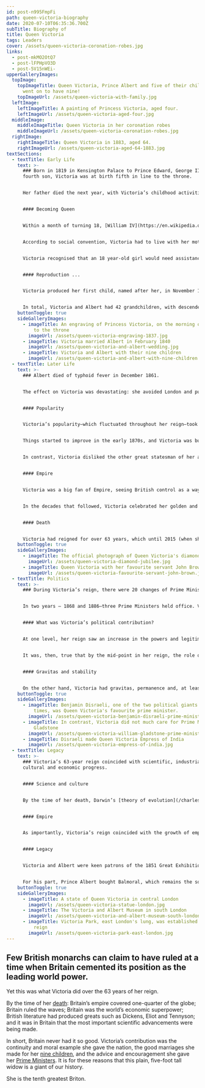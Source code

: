 ```yaml
---
id: post-n995FmpFi
path: queen-victoria-biography
date: 2020-07-10T06:35:36.700Z
subTitle: Biography of
title: Queen Victoria
tags: Leaders
cover: /assets/queen-victoria-coronation-robes.jpg
links:
  - post-mkMO2OtQ7
  - post-lFPHpVO3D
  - post-5V15nWEi-
upperGalleryImages:
  topImage:
    topImageTitle: Queen Victoria, Prince Albert and five of their children. They
      went on to have nine!
    topImageUrl: /assets/queen-victoria-with-family.jpg
  leftImage:
    leftImageTitle: A painting of Princess Victoria, aged four.
    leftImageUrl: /assets/queen-victoria-aged-four.jpg
  middleImage:
    middleImageTitle: Queen Victoria in her coronation robes
    middleImageUrl: /assets/queen-victoria-coronation-robes.jpg
  rightImage:
    rightImageTitle: Queen Victoria in 1883, aged 64.
    rightImageUrl: /assets/queen-victoria-aged-64-1883.jpg
textSections:
  - textTitle: Early Life
    text: >-
      ### Born in 1819 in Kensington Palace to Prince Edward, George III’s
      fourth son, Victoria was at birth fifth in line to the throne.


      Her father died the next year, with Victoria’s childhood activities being rigorously controlled by her mother and her lover, Sir John Conroy.


      #### Becoming Queen


      Within a month of turning 18, [William IV](https://en.wikipedia.org/wiki/William_IV_of_the_United_Kingdom) had died and Victoria had become queen. She was crowned on 28 June 1838 and took up residence at Buckingham Palace shortly thereafter, the first monarch to do so.


      According to social convention, Victoria had to live with her mother until she married. This may have been a mild catalyst for Victoria’s February 1840 marriage to [Prince Albert](https://en.wikipedia.org/wiki/Albert,_Prince_Consort) of Saxe-Coburg, with whom she was and remained besotted.


      Victoria recognised that an 18 year-old girl would need assistance in discharging her role. She received and accepted substantial guidance from her first Prime Minister, [Lord Melbourne](https://en.wikipedia.org/wiki/William_Lamb,_2nd_Viscount_Melbourne), and later from Prince Albert with whom she also had a close working relationship.


      #### Reproduction ...


      Victoria produced her first child, named after her, in November 1840 and went on to have eight further children over the next 17 years. Her second-born, Prince Albert Edward, became [Edward VII](https://en.wikipedia.org/wiki/Edward_VII) on her death. These children, and more importantly the marriages Victoria arranged for them, are an important part of her legacy.


      In total, Victoria and Albert had 42 grandchildren, with descendents including Queen Elizabeth II, Herald V of Norway and Queen Sofia of Spain. As a result, Victoria is often called the Grandmother of Europe.
    buttonToggle: true
    sideGalleryImages:
      - imageTitle: An engraving of Princess Victoria, on the morning of her accession
          to the throne
        imageUrl: /assets/queen-victoria-engraving-1837.jpg
      - imageTitle: Victoria married Albert in February 1840
        imageUrl: /assets/queen-victoria-and-albert-wedding.jpg
      - imageTitle: Victoria and Albert with their nine children
        imageUrl: /assets/queen-victoria-and-albert-with-nine-children.jpg
  - textTitle: Later Life
    text: >-
      ### Albert died of typhoid fever in December 1861.


      The effect on Victoria was devastating: she avoided London and public appearances; wore black for the rest of her life; and blamed Albert’s death on the “philandering” of her eldest son (Albert’s death came shortly after he had confronted his son over rumours of an affair with an Irish actress).


      #### Popularity


      Victoria’s popularity—which fluctuated throughout her reign—took a nosedive as a result of her seclusion.


      Things started to improve in the early 1870s, and Victoria was buoyed further by Benjamin Disraeli’s triumph in the 1874 general election. [Disraeli](https://en.wikipedia.org/wiki/Benjamin_Disraeli) had always been popular with Victoria, perhaps because he was good at flattering her (he once said “everyone likes flattery … and when it comes to royalty you should lay it on with a trowel”).


      In contrast, Victoria disliked the other great statesman of her age, [William Gladstone](/william-gladstone-biography).


      #### Empire


      Victoria was a big fan of Empire, seeing British control as a way of civilising the world. She supported Disraeli’s expansionist foreign policy and India’s transfer away from the East India Company to the direct control of the British Crown following the Indian Rebellion of 1857. In return, Victoria was given the title [Empress of India](https://www.open.ac.uk/researchprojects/makingbritain/content/queen-victoria-becomes-empress-india) in 1876.


      In the decades that followed, Victoria celebrated her golden and diamond jubilees in 1887 and 1897 respectively, with elaborate banquets attended by royalty from around the globe and an outpouring of public affection. She died in January 1901 and was interred beside Prince Albert in Windsor Great Park’s Frogmore Mausoleum.


      #### Death


      Victoria had reigned for over 63 years, which until 2015 (when she was overtaken by Elizabeth II) was the longest of any British monarch and any queen in world history. She was the last sovereign from the House of Hanover, with her eldest son Edward VII belonging to Albert’s House of [Saxe-Coburg](https://en.wikipedia.org/wiki/House_of_Saxe-Coburg_and_Gotha).
    buttonToggle: true
    sideGalleryImages:
      - imageTitle: The official photograph of Queen Victoria's diamond jubilee
        imageUrl: /assets/queen-victoria-diamond-jubilee.jpg
      - imageTitle: Queen Victoria with her favourite servant John Brown.
        imageUrl: /assets/queen-victoria-favourite-servant-john-brown.jpg
  - textTitle: Politics
    text: >-
      ### During Victoria’s reign, there were 20 changes of Prime Minister.


      In two years – 1868 and 1886—three Prime Ministers held office. Victoria's Prime Ministers included Gladstone and Disraeli, as we have mentioned, and also Viscount Palmerstone, the Marquess of Salisbury and the Earl of Rosebury.


      #### What was Victoria’s political contribution?


      At one level, her reign saw an increase in the powers and legitimacy of parliament. The entrenchment of a two-party system meant that the monarch’s right to choose her prime minister became far less important, and the extension of the right to vote by Acts of Parliament passed in 1867, 1872 and 1884 enfranchised substantial additional sections of the population (though not women).


      It was, then, true that by the mid-point in her reign, the role of a monarch was, as [Walter Bagehot](https://www.independent.co.uk/news/uk/politics/the-independent-guide-to-the-uk-constitution-part-5-the-monarchy-10313818.html) wrote in 1867, "to be consulted, to encourage and to warn". In other words, the monarchy was very much constitutional in nature.


      #### Gravitas and stability


      On the other hand, Victoria had gravitas, permanence and, at least by the end of her reign, substantial public support. She also exerted an important maternal and moral influence over the nation, a feat that many of her predecessors and successors have failed to achieve. She used these powers to exert substantial influence over the politicians of the day.
    buttonToggle: true
    sideGalleryImages:
      - imageTitle: Benjamin Disraeli, one of the two political giants of Victorian
          times, was Queen Victoria's favourite prime minister.
        imageUrl: /assets/queen-victoria-benjamin-disraeli-prime-minister-1878.jpg
      - imageTitle: In contrast, Victoria did not much care for Prime Minister William
          Gladstone
        imageUrl: /assets/queen-victoria-william-gladstone-prime-minister-1873.jpg
      - imageTitle: Disraeli made Queen Victoria Empress of India
        imageUrl: /assets/queen-victoria-empress-of-india.jpg
  - textTitle: Legacy
    text: >-
      ### Victoria’s 63-year reign coincided with scientific, industrial,
      cultural and economic progress.


      #### Science and culture


      By the time of her death, Darwin’s [theory of evolution](/charles-darwin-biography) had been published; antiseptics and anaesthetics were used in medicine; there were telephones, cars and aircraft; the London underground and sewage system were built; [Dickens](/charles-dickens-biography), Eliot, Tennyson, Bernard Shaw and Wilde had produced great literatures; and the football league had been established.


      #### Empire


      As importantly, Victoria’s reign coincided with the growth of empire. Unimpeded by the French, roundly beaten in the 1815 Battle of Waterloo, Britain claimed New Zealand and Canada as dominions, control of the Suez Canal and direct control of India. There was, by the turn of the twentieth century, truth in the expression that Britain established an empire on which the sun never set.


      #### Legacy


      Victoria and Albert were keen patrons of the 1851 Great Exhibition, which raised funds for the establishment of the [South Kensington](https://thingstodoeverywhere.com/west-london-attractions.html) Museum Complex in West London (which comprises, in particular, the Science, Natural History, and Victoria & Albert Museums). She purchased Osborne House on the Isle of Wight, later bequeathed to the nation by Edward VII. And [Victoria Park](https://thingstodoeverywhere.com/east-london/victoria-park-east-london.html) in east London is named after her.


      For his part, Prince Albert bought Balmoral, which remains the sovereign’s summer retreat.
    buttonToggle: true
    sideGalleryImages:
      - imageTitle: A state of Queen Victoria in central London
        imageUrl: /assets/queen-victoria-statue-london.jpg
      - imageTitle: The Victoria and Albert Museum in south London
        imageUrl: /assets/queen-victoria-and-albert-museum-south-london.jpg
      - imageTitle: Victoria Park, east London's lung, was established during Victoria's
          reign
        imageUrl: /assets/queen-victoria-park-east-london.jpg
---
```

## Few British monarchs can claim to have ruled at a time when Britain cemented its position as the leading world power.

Yet this was what Victoria did over the 63 years of her reign.

By the time of her [death](/queen-victoria-biography#4): Britain’s empire covered one-quarter of the globe; Britain ruled the waves; Britain was the world’s economic superpower; British literature had produced greats such as Dickens, Eliot and Tennyson; and it was in Britain that the most important scientific advancements were being made.

In short, Britain never had it so good. Victoria’s contribution was the continuity and moral example she gave the nation, the good marriages she made for her [nine children](/queen-victoria-biography#1), and the advice and encouragement she gave her [Prime Ministers](/queen-victoria-biography#3). It is for these reasons that this plain, five-foot tall widow is a giant of our history.

She is the tenth greatest Briton.